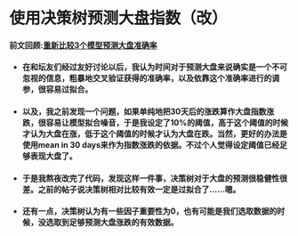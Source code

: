 # 使用决策树预测大盘指数（改）

#### 前文回顾:[重新比较3个模型预测大盘准确率](https://uqer.datayes.com/community/share/58557c8a954fa20050b77496)

* #### 在和坛友们经过友好讨论以后，我认为时间对于预测大盘来说确实是一个不可忽视的信息，粗暴地交叉验证获得的准确率，以及依靠这个准确率进行的调参，很容易过拟合。

* #### 以及，我之前发现一个问题，如果单纯地把30天后的涨跌算作大盘指数涨跌，很容易让模型拟合噪音，于是我设定了10%的阈值，高于这个阈值的时候才认为大盘在涨，低于这个阈值的时候才认为大盘在跌。当然，更好的办法是使用mean in 30 days来作为指数涨跌的依据。不过个人觉得设定阈值已经足够表现大盘了。

* #### 于是我熬夜改完了代码，发现这样一件事，决策树对于大盘的预测很稳健性很差。之前的帖子说决策树相对比较有效一定是过拟合了……嗯。
* #### 还有一点，决策树认为有一些因子重要性为0，也有可能是我们选取数据的时候，没选取到足够预测大盘涨跌的有效数据。